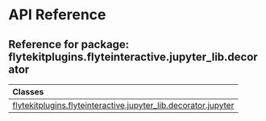 # API Reference

## Reference for package: flytekitplugins.flyteinteractive.jupyter_lib.decorator

| Classes  |
| :------------- |
| [flytekitplugins.flyteinteractive.jupyter_lib.decorator.jupyter](flytekitplugins_flyteinteractive_jupyter_lib_decorator_jupyter) |
